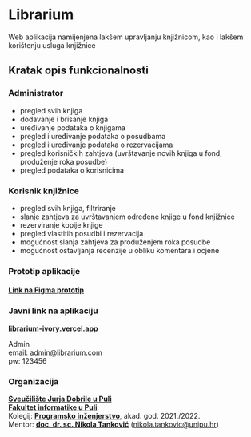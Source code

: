 # Librarium

Web aplikacija namijenjena lakšem upravljanju knjižnicom, kao i lakšem korištenju usluga knjižnice

## Kratak opis funkcionalnosti

### Administrator

* pregled svih knjiga
* dodavanje i brisanje knjiga
* uređivanje podataka o knjigama
* pregled i uređivanje podataka o posudbama
* pregled i uređivanje podataka o rezervacijama
* pregled korisničkih zahtjeva (uvrštavanje novih knjiga u fond, produženje roka posudbe)
* pregled podataka o korisnicima

### Korisnik knjižnice

* pregled svih knjiga, filtriranje
* slanje zahtjeva za uvrštavanjem određene knjige u fond knjižnice
* rezerviranje kopije knjige
* pregled vlastitih posudbi i rezervacija
* mogućnost slanja zahtjeva za produženjem roka posudbe
* mogućnost ostavljanja recenzije u obliku komentara i ocjene

### Prototip aplikacije
#### [Link na Figma prototip](https://www.figma.com/proto/FDMiOCGla9YrwEDiIl3a8o/Librarium?node-id=0%3A1&scaling=contain&page-id=0%3A1&starting-point-node-id=10%3A5&show-proto-sidebar=1)

### Javni link na aplikaciju
[**librarium-ivory.vercel.app**](https://librarium-ivory.vercel.app/)

Admin  
email: admin@librarium.com  
pw: 123456
<br />

### Organizacija
[**Sveučilište Jurja Dobrile u Puli**](https://www.unipu.hr/)  
[**Fakultet informatike u Puli**](https://fipu.unipu.hr/)  
Kolegij: [**Programsko inženjerstvo**](http://ntankovic.unipu.hr/pi), akad. god. 2021./2022.  
Mentor: [**doc. dr. sc. Nikola Tanković**](https://fipu.unipu.hr/fipu/nikola.tankovic) (nikola.tankovic@unipu.hr)
